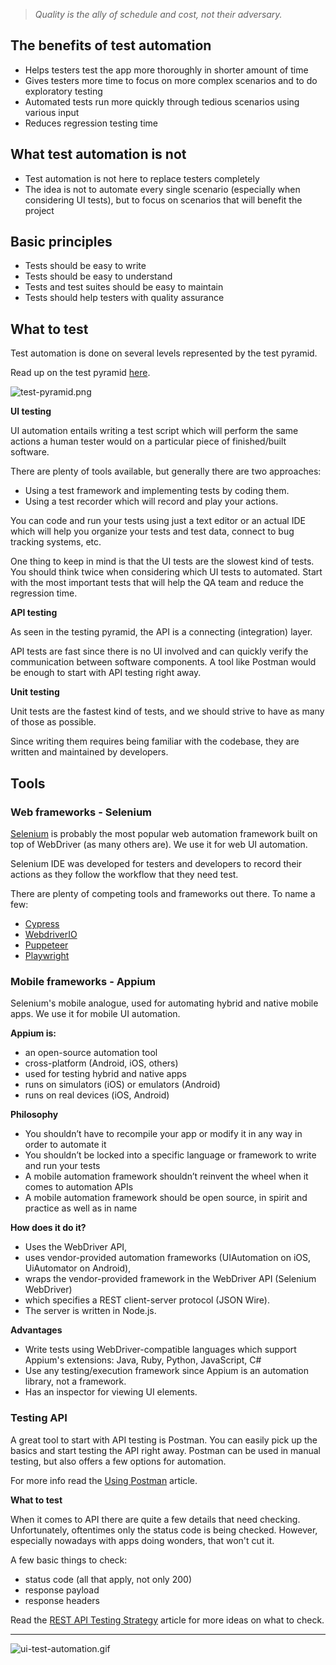 > *Quality is the ally of schedule and cost, not their adversary.*

## The benefits of test automation

- Helps testers test the app more thoroughly in shorter amount of time
- Gives testers more time to focus on more complex scenarios and to do exploratory testing
- Automated tests run more quickly through tedious scenarios using various input
- Reduces regression testing time

## What test automation is not

- Test automation is not here to replace testers completely
- The idea is not to automate every single scenario (especially when considering UI tests), but to focus on scenarios that will benefit the project

## Basic principles

- Tests should be easy to write
- Tests should be easy to understand
- Tests and test suites should be easy to maintain
- Tests should help testers with quality assurance

## What to test

Test automation is done on several levels represented by the test pyramid.

Read up on the test pyramid [here](https://martinfowler.com/articles/practical-test-pyramid.html).

![test-pyramid.png](/img/test-pyramid.png)

**UI testing**

UI automation entails writing a test script which will perform the same actions a human tester would on a particular piece of finished/built software.

There are plenty of tools available, but generally there are two approaches:

- Using a test framework and implementing tests by coding them.
- Using a test recorder which will record and play your actions.

You can code and run your tests using just a text editor or an actual IDE which will help you organize your tests and test data, connect to bug tracking systems, etc.

One thing to keep in mind is that the UI tests are the slowest kind of tests. You should think twice when considering which UI tests to automated.
Start with the most important tests that will help the QA team and reduce the regression time.

**API testing**

As seen in the testing pyramid, the API is a connecting (integration) layer.

API tests are fast since there is no UI involved and can quickly verify the communication between software components.
A tool like Postman would be enough to start with API testing right away.


**Unit testing**

Unit tests are the fastest kind of tests, and we should strive to have as many of those as possible.

Since writing them requires being familiar with the codebase, they are written and maintained by developers.


## Tools

### Web frameworks - Selenium

[Selenium](https://www.selenium.dev/) is probably the most popular web automation framework built on top of WebDriver (as many others are). We use it for web UI automation.

Selenium IDE was developed for testers and developers to record their actions as they follow the workflow that they need test.

There are plenty of competing tools and frameworks out there. To name a few:

- [Cypress](https://www.cypress.io/)
- [WebdriverIO](https://webdriver.io/)
- [Puppeteer](https://github.com/puppeteer/puppeteer)
- [Playwright](https://github.com/microsoft/playwright)

### Mobile frameworks - Appium

Selenium's mobile analogue, used for automating hybrid and native mobile apps. We use it for mobile UI automation.

**Appium is:**

- an open-source automation tool
- cross-platform (Android, iOS, others)
- used for testing hybrid and native apps
- runs on simulators (iOS) or emulators (Android)
- runs on real devices (iOS, Android)

**Philosophy**

- You shouldn’t have to recompile your app or modify it in any way in order to automate it
- You shouldn’t be locked into a specific language or framework to write and run your tests
- A mobile automation framework shouldn’t reinvent the wheel when it comes to automation APIs
- A mobile automation framework should be open source, in spirit and practice as well as in name

**How does it do it?**

- Uses the WebDriver API,
- uses vendor-provided automation frameworks (UIAutomation on iOS, UiAutomator on Android),
- wraps the vendor-provided framework in the WebDriver API (Selenium WebDriver)
- which specifies a REST client-server protocol (JSON Wire).
- The server is written in Node.js.

**Advantages**

- Write tests using WebDriver-compatible languages which support Appium's extensions: Java, Ruby, Python, JavaScript, C#
- Use any testing/execution framework since Appium is an automation library, not a framework.
- Has an inspector for viewing UI elements.


### Testing API

A great tool to start with API testing is Postman. You can easily pick up the basics and start testing the API right away.
Postman can be used in manual testing, but also offers a few options for automation.

For more info read the [Using Postman](https://infinum.com/handbook/qa/tools/using-postman) article.

**What to test**

When it comes to API there are quite a few details that need checking.
Unfortunately, oftentimes only the status code is being checked. However, especially nowadays with apps doing wonders, that won't cut it.

A few basic things to check:

- status code (all that apply, not only 200)
- response payload
- response headers

Read the [REST API Testing Strategy](https://www.sisense.com/blog/rest-api-testing-strategy-what-exactly-should-you-test/) article for more ideas on what to check.


---

![ui-test-automation.gif](/img/ui-test-automation.gif)
